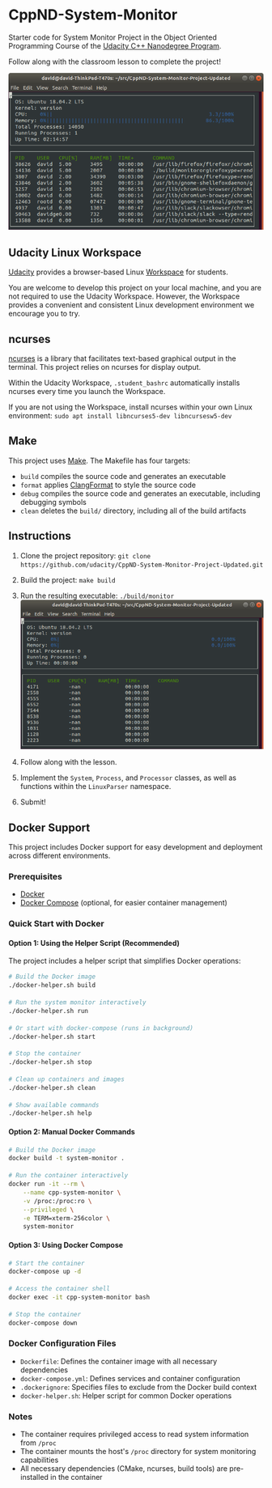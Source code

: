 # CppND-System-Monitor

Starter code for System Monitor Project in the Object Oriented Programming Course of the [Udacity C++ Nanodegree Program](https://www.udacity.com/course/c-plus-plus-nanodegree--nd213). 

Follow along with the classroom lesson to complete the project!

![System Monitor](images/monitor.png)

## Udacity Linux Workspace
[Udacity](https://www.udacity.com/) provides a browser-based Linux [Workspace](https://engineering.udacity.com/creating-a-gpu-enhanced-virtual-desktop-for-udacity-497bdd91a505) for students. 

You are welcome to develop this project on your local machine, and you are not required to use the Udacity Workspace. However, the Workspace provides a convenient and consistent Linux development environment we encourage you to try.

## ncurses
[ncurses](https://www.gnu.org/software/ncurses/) is a library that facilitates text-based graphical output in the terminal. This project relies on ncurses for display output.

Within the Udacity Workspace, `.student_bashrc` automatically installs ncurses every time you launch the Workspace.

If you are not using the Workspace, install ncurses within your own Linux environment: `sudo apt install libncurses5-dev libncursesw5-dev`

## Make
This project uses [Make](https://www.gnu.org/software/make/). The Makefile has four targets:
* `build` compiles the source code and generates an executable
* `format` applies [ClangFormat](https://clang.llvm.org/docs/ClangFormat.html) to style the source code
* `debug` compiles the source code and generates an executable, including debugging symbols
* `clean` deletes the `build/` directory, including all of the build artifacts

## Instructions

1. Clone the project repository: `git clone https://github.com/udacity/CppND-System-Monitor-Project-Updated.git`

2. Build the project: `make build`

3. Run the resulting executable: `./build/monitor`
![Starting System Monitor](images/starting_monitor.png)

4. Follow along with the lesson.

5. Implement the `System`, `Process`, and `Processor` classes, as well as functions within the `LinuxParser` namespace.

6. Submit!

## Docker Support

This project includes Docker support for easy development and deployment across different environments.

### Prerequisites
- [Docker](https://docs.docker.com/get-docker/)
- [Docker Compose](https://docs.docker.com/compose/install/) (optional, for easier container management)

### Quick Start with Docker

#### Option 1: Using the Helper Script (Recommended)
The project includes a helper script that simplifies Docker operations:

```bash
# Build the Docker image
./docker-helper.sh build

# Run the system monitor interactively
./docker-helper.sh run

# Or start with docker-compose (runs in background)
./docker-helper.sh start

# Stop the container
./docker-helper.sh stop

# Clean up containers and images
./docker-helper.sh clean

# Show available commands
./docker-helper.sh help
```

#### Option 2: Manual Docker Commands

```bash
# Build the Docker image
docker build -t system-monitor .

# Run the container interactively
docker run -it --rm \
    --name cpp-system-monitor \
    -v /proc:/proc:ro \
    --privileged \
    -e TERM=xterm-256color \
    system-monitor
```

#### Option 3: Using Docker Compose

```bash
# Start the container
docker-compose up -d

# Access the container shell
docker exec -it cpp-system-monitor bash

# Stop the container
docker-compose down
```

### Docker Configuration Files

- `Dockerfile`: Defines the container image with all necessary dependencies
- `docker-compose.yml`: Defines services and container configuration
- `.dockerignore`: Specifies files to exclude from the Docker build context
- `docker-helper.sh`: Helper script for common Docker operations

### Notes

- The container requires privileged access to read system information from `/proc`
- The container mounts the host's `/proc` directory for system monitoring capabilities
- All necessary dependencies (CMake, ncurses, build tools) are pre-installed in the container
